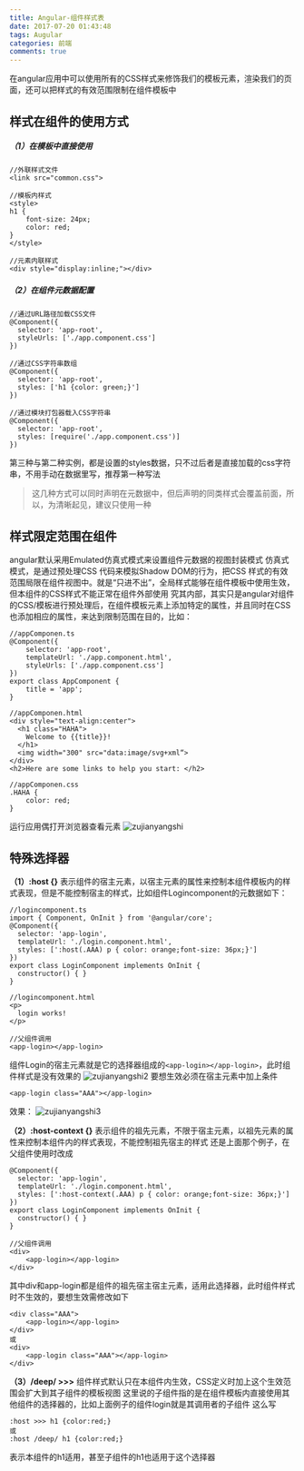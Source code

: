 ```yaml
---
title: Angular-组件样式表
date: 2017-07-20 01:43:48
tags: Augular
categories: 前端
comments: true
---
```


在angular应用中可以使用所有的CSS样式来修饰我们的模板元素，渲染我们的页面，还可以把样式的有效范围限制在组件模板中
<!--more-->

## 样式在组件的使用方式
##### （1）在模板中直接使用
    //外联样式文件
    <link src="common.css">

    //模板内样式
    <style>
    h1 {
        font-size: 24px;
        color: red;
    }
    </style>

    //元素内联样式
    <div style="display:inline;"></div>

##### （2）在组件元数据配置
    //通过URL路径加载CSS文件
    @Component({
      selector: 'app-root',
      styleUrls: ['./app.component.css']
    })

    //通过CSS字符串数组
    @Component({
      selector: 'app-root',
      styles: ['h1 {color: green;}']
    })

    //通过模块打包器载入CSS字符串
    @Component({
      selector: 'app-root',
      styles: [require('./app.component.css')]
    })
第三种与第二种实例，都是设置的styles数据，只不过后者是直接加载的css字符串，不用手动在数据里写，推荐第一种写法
> 这几种方式可以同时声明在元数据中，但后声明的同类样式会覆盖前面，所以，为清晰起见，建议只使用一种

## 样式限定范围在组件
angular默认采用Emulated仿真式模式来设置组件元数据的视图封装模式
仿真式模式，是通过预处理CSS 代码来模拟Shadow DOM的行为，把CSS 样式的有效范围局限在组件视图中。就是“只进不出”，全局样式能够在组件模板中使用生效，但本组件的CSS样式不能正常在组件外部使用
究其内部，其实只是angular对组件的CSS/模板进行预处理后，在组件模板元素上添加特定的属性，并且同时在CSS也添加相应的属性，来达到限制范围在目的，比如：

    //appComponen.ts
    @Component({
        selector: 'app-root',
        templateUrl: './app.component.html',
        styleUrls: ['./app.component.css']
    })
    export class AppComponent {
        title = 'app';
    }

    //appComponen.html
    <div style="text-align:center">
      <h1 class="HAHA">
        Welcome to {{title}}!
      </h1>
      <img width="300" src="data:image/svg+xml“>
    </div>
    <h2>Here are some links to help you start: </h2>

    //appComponen.css
    .HAHA {
        color: red;
    }
运行应用偶打开浏览器查看元素
![zujianyangshi](/images/zujianyangshi.png)

## 特殊选择器
**（1）:host {}**
表示组件的宿主元素，以宿主元素的属性来控制本组件模板内的样式表现，但是不能控制宿主的样式，比如组件Logincomponent的元数据如下：

    //logincomponent.ts
    import { Component, OnInit } from '@angular/core';
    @Component({
      selector: 'app-login',
      templateUrl: './login.component.html',
      styles: [':host(.AAA) p { color: orange;font-size: 36px;}']
    })
    export class LoginComponent implements OnInit {
      constructor() { }
    }

    //logincomponent.html
    <p>
      login works!
    </p>

    //父组件调用
    <app-login></app-login>
组件Login的宿主元素就是它的选择器组成的`<app-login></app-login>`，此时组件样式是没有效果的
![zujianyangshi2](/images/zujianyangshi2.png)
要想生效必须在宿主元素中加上条件

    <app-login class="AAA"></app-login>
效果：
![zujianyangshi3](/images/zujianyangshi3.png)

**（2）:host-context {}**
表示组件的祖先元素，不限于宿主元素，以祖先元素的属性来控制本组件内的样式表现，不能控制祖先宿主的样式
还是上面那个例子，在父组件使用时改成

    @Component({
      selector: 'app-login',
      templateUrl: './login.component.html',
      styles: [':host-context(.AAA) p { color: orange;font-size: 36px;}']
    })
    export class LoginComponent implements OnInit {
      constructor() { }
    }

    //父组件调用
    <div>
        <app-login></app-login>
    </div>
其中div和app-login都是组件的祖先宿主宿主元素，适用此选择器，此时组件样式时不生效的，要想生效需修改如下

    <div class="AAA">
        <app-login></app-login>
    </div>
    或
    <div>
        <app-login class="AAA"></app-login>
    </div>

**（3）/deep/ >>>**
组件样式默认只在本组件内生效，CSS定义时加上这个生效范围会扩大到其子组件的模板视图
这里说的子组件指的是在组件模板内直接使用其他组件的选择器的，比如上面例子的组件login就是其调用者的子组件
这么写

    :host >>> h1 {color:red;}
    或
    :host /deep/ h1 {color:red;}
表示本组件的h1适用，甚至子组件的h1也适用于这个选择器
